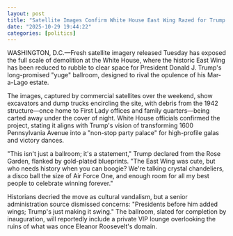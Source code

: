 ```yaml
---
layout: post
title: "Satellite Images Confirm White House East Wing Razed for Trump's 'Yuge' Personal Ballroom"
date: "2025-10-29 19:44:22"
categories: [politics]
---
```

WASHINGTON, D.C.—Fresh satellite imagery released Tuesday has exposed the full scale of demolition at the White House, where the historic East Wing has been reduced to rubble to clear space for President Donald J. Trump's long-promised "yuge" ballroom, designed to rival the opulence of his Mar-a-Lago estate.

The images, captured by commercial satellites over the weekend, show excavators and dump trucks encircling the site, with debris from the 1942 structure—once home to First Lady offices and family quarters—being carted away under the cover of night. White House officials confirmed the project, stating it aligns with Trump's vision of transforming 1600 Pennsylvania Avenue into a "non-stop party palace" for high-profile galas and victory dances.

"This isn't just a ballroom; it's a statement," Trump declared from the Rose Garden, flanked by gold-plated blueprints. "The East Wing was cute, but who needs history when you can boogie? We're talking crystal chandeliers, a disco ball the size of Air Force One, and enough room for all my best people to celebrate winning forever."

Historians decried the move as cultural vandalism, but a senior administration source dismissed concerns: "Presidents before him added wings; Trump's just making it swing." The ballroom, slated for completion by inauguration, will reportedly include a private VIP lounge overlooking the ruins of what was once Eleanor Roosevelt's domain.